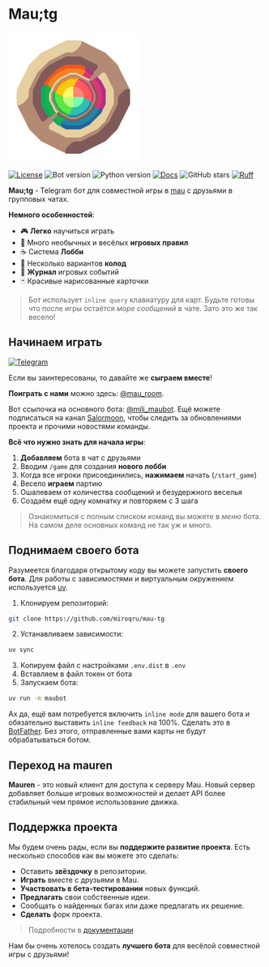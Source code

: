 # Mau;tg

<img src="./assets/logo.png" width="256"></img>

[![License](https://img.shields.io/badge/License-AGPL%20v3-red?style=flat&labelColor=%23B38B74&color=%23FF595F)](./LICENSE)
![Bot version](https://img.shields.io/badge/dynamic/toml?url=https%3A%2F%2Fcodeberg.org%2FSalormoon%2Fmauno%2Fraw%2Fbranch%2Fmain%2Fpyproject.toml&query=project.version&prefix=v&style=flat&label=Mau&labelColor=%23B38B74&color=%2373FFAD)
![Python version](https://img.shields.io/badge/dynamic/toml?url=https%3A%2F%2Fcodeberg.org%2FSalormoon%2Fmauno%2Fraw%2Fbranch%2Fmain%2Fpyproject.toml&query=project.requires-python&style=flat&logo=python&logoColor=%23B38B74&label=python&labelColor=%23805959&color=%232185A6)
[![Docs](https://img.shields.io/badge/docs-miroq-%2300cc99?style=flat&labelColor=%23805959&color=%2330BFB3&link=https%3A%2F%2Fmau.miroq.ru%2Fdocs%2F)](https://mau.miroq.ru/docs/)
![GitHub stars](https://img.shields.io/github/stars/miroqru/mau-tg?style=flat&logo=github&logoColor=%23E6D0A1&label=Stars&labelColor=%23805959&color=%23FFF766)
[![Ruff](https://img.shields.io/endpoint?url=https://raw.githubusercontent.com/astral-sh/ruff/main/assets/badge/v2.json)](https://github.com/astral-sh/ruff)

**Mau;tg** - Telegram бот для совместной игры в
[mau](https://github.com/miroqru/mauno) с друзьями в групповых чатах.

**Немного особенностей**:

- 🎮 **Легко** научиться играть
- 🍓 Много необычных и весёлых **игровых правил**
- ☕ Система **Лобби**
- 🌟 Несколько вариантов **колод**
- 📝 **Журнал** игровых событий
- 🃏 Красивые нарисованные карточки

> Бот использует `inline query` клавиатуру для карт.
> Будьте готовы что после игры остаётся *море сообщений* в чате.
> Зато это же так весело!


## Начинаем играть

[![Telegram](./assets/banner.png)](https://t.me/mau_room)

Если вы заинтересованы, то давайте же **сыграем вместе**!

**Поиграть с нами** можно здесь: [@mau_room](https://t.me/mau_room).

Вот ссылочка на основного бота: [@mili_maubot](https://t.me/mili_maubot).
Ещё можете подписаться на канал [Salormoon](https://t.me/mili_qlaster),
чтобы следить за обновлениями проекта и прочими новостями команды.

**Всё что нужно знать для начала игры**:

1. **Добавляем** бота в чат с друзьями
2. Вводим `/game` для создания **нового лобби**
3. Когда все игроки присоединились, **нажимаем** начать (`/start_game`)
4. Весело **играем** партию
5. Ошалеваем от количества сообщений и безудержного веселья
6. Создаём ещё одну комнатку и повторяем с 3 шага

> Ознакомиться с полным списком команд вы можете в *меню* бота.
> На самом деле основных команд не так уж и много.

## Поднимаем своего бота
Разумеется благодаря открытому коду вы можете запустить **своего бота**.
Для работы с зависимостями и виртуальным окружением используется
[uv](https://docs.astral.sh/uv/).

1. Клонируем репозиторий:

```sh
git clone https://github.com/miroqru/mau-tg
```

2. Устанавливаем зависимости:

```sh
uv sync
```

3. Копируем файл с настройками `.env.dist` в `.env`
4. Вставляем в файл токен от бота
4. Запускаем бота:

```sh
uv run -m maubot
```

Ах да, ещё вам потребуется включить `inline mode` для вашего бота и
обязательно выставить `inline feedback` на 100%.
Сделать это в [BotFather](https://t.me/BotFather).
Без этого, отправленные вами карты не будут обрабатываться ботом.

## Переход на mauren

**Mauren** - это новый клиент для доступа к серверу Mau.
Новый сервер добавляет больше игровых возможностей и делает API более
стабильный чем прямое использование движка.

## Поддержка проекта

Мы будем очень рады, если вы **поддержите развитие проекта**.
Есть несколько способов как вы можете это сделать:

- Оставить **звёздочку** в репозитории.
- **Играть** вместе с друзьями в Mau.
- **Участвовать в бета-тестировании** новых функций.
- **Предлагать** свои собственные идеи.
- Сообщать о найденных багах или даже предлагать их решение.
- **Сделать** форк проекта.

> Подробности в [документации](https://mau.miroq.ru/docs/use/maintenance)

Нам бы очень хотелось создать **лучшего бота** для весёлой совместной игры с друзьями!
